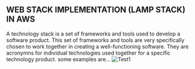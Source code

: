 
## WEB STACK IMPLEMENTATION (LAMP STACK) IN AWS
A technology stack is a set of frameworks and tools used to develop a software product. This set of frameworks and tools are very specifically chosen to work together in creating a well-functioning software. They are acronymns for individual technologies used together for a specific technology product. some examples are…
![Test1](https://github.com/laola234/Darey.io-Projects-/assets/136293714/d29b9dca-b70e-4528-9aec-70f65b9a19c4)
